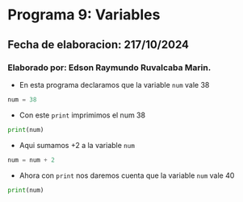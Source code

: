 # Programa 9: Variables
## Fecha de elaboracion: 217/10/2024
### Elaborado por: Edson Raymundo Ruvalcaba Marin. 
- En esta programa declaramos que la variable `num` vale 38
``` python
num = 38
```
- Con este  `print` imprimimos el num 38
``` python
print(num)
``` 
- Aqui sumamos +2 a la variable `num` 
``` python
num = num + 2
``` 
- Ahora con `print` nos daremos cuenta que la variable `num` vale 40  
``` python
print(num)
